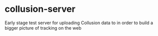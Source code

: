collusion-server
================

Early stage test server for uploading Collusion data to in order to build a bigger picture of tracking on the web